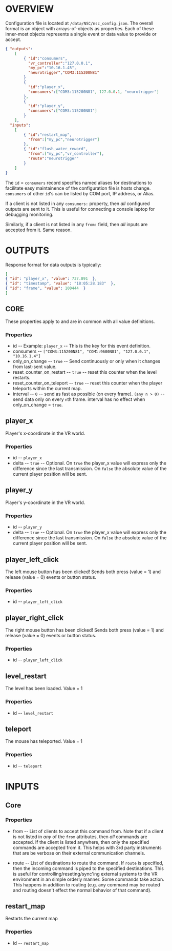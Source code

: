 # OVERVIEW

Configuration file is located at ```/data/NSC/nsc_config.json```. The overall format is an object with arrays-of-objects as properties. Each of these inner-most objects represents a single event or data value to provide or accept.

```json
{ "outputs":
    [
        { "id":"consumers",
          "vr_controller":"127.0.0.1",
          "my_pc":"10.16.1.45",
          "neurotrigger","COM3:115200N81"
        }
        {
          "id":"player_x", 
          "consumers":["COM3:115200N81", 127.0.0.1, "neurotrigger"]
        },
        {
          "id":"player_y", 
          "consumers":["COM3:115200N81"]
        }
    ],
  "inputs":
    [
        { "id":"restart_map",
          "from":["my_pc","neurotrigger"]
        },
        { "id":"flush_water_reward",
          "from":["my_pc","vr_controller"],
          "route":"neurotrigger"
        }
    ]
}

```

The ```id``` = ```consumers``` record specifies named aliases for destinations to facilitate easy maintainence of the configuration file is hosts change. ```consumers``` of other ```id```'s can be listed by COM port, IP address, or Alias.

If a client is not listed in any ```consumers:``` property, then *all* configured outputs are sent to it. This is useful for connecting a console laptop for debugging monitoring.

Similarly, if a client is not listed in any ```from:``` field, then *all* inputs are accepted from it. Same reason.

# OUTPUTS

Response format for data outputs is typically:

```json
[ 
{ "id": "player_x", "value": 737.891  }, 
{ "id": "timestamp", "value": "18:05:28.183"  }, 
{ "id": "frame", "value": 100444  }
]
```

## CORE

These properties apply to and are in common with all value definitions. 

### Properties

* id -- Example: ```player_x``` -- This is the key for this event definition.
* consumers -- ```["COM3:115200N81", "COM1:9600N81", "127.0.0.1", "10.16.1.4"]``` 
* only_on_change -- ```true``` -- Send continuously or only when it changes from last-sent value. 
* reset_counter_on_restart -- ```true``` -- reset this counter when the level restarts.
* reset_counter_on_teleport -- ```true``` -- reset this counter when the player teleports within the current map.
* interval -- ```0``` -- send as fast as possible (on every frame). ```(any n > 0)``` -- send data only on every ```n```th frame. interval has no effect when only_on_change = ```true```.



## player_x

Player's x-coordinate in the VR world.

### Properties

* id -- ```player_x```
* delta -- ```true``` -- Optional. On ```true``` the player_x value will express only the difference since the last transmission. On ```false``` the absolute value of the current player position will be sent.



## player_y

Player's y-coordinate in the VR world.

### Properties

* id -- ```player_y```
* delta -- ```true``` -- Optional. On ```true``` the player_x value will express only the difference since the last transmission. On ```false``` the absolute value of the current player position will be sent.



## player_left_click

The left mouse button has been clicked! Sends both press (value = 1) and release (value = 0) events or button status.

### Properties

* id -- ```player_left_click```

       
## player_right_click

The right mouse button has been clicked! Sends both press (value = 1) and release (value = 0) events or button status.

### Properties

* id -- ```player_left_click```

## level_restart

The level has been loaded. Value = 1

### Properties

* id -- ```level_restart```

## teleport

The mouse has teleported. Value = 1

### Properties

* id -- ```teleport```

# INPUTS

## Core

### Properties

* from -- List of clients to accept this command from. Note that if a client is not listed in *any* of the ```from``` attributes, then *all* commands are accepted. If the client is listed anywhere, then only the specified commands are accepted from it. This helps with 3rd party instruments that are be verbose on their external communication channels.

* route -- List of destinations to route the command. If ```route``` is specified, then the incoming command is piped to the specified destinations. This is useful for controlling/reseting/sync'ing external systems to the VR environment in an simple orderly manner. Some commands take action. This happens in addition to routing (e.g. any command may be routed and routing doesn't effect the normal behavior of that command).

## restart_map

Restarts the current map

### Properties

* id -- ```restart_map```
